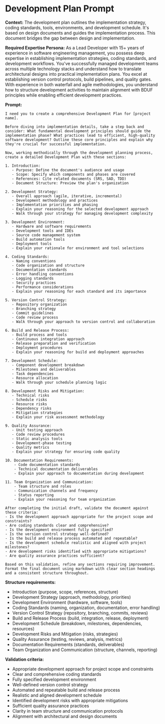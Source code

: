 # Development Plan Prompt

**Context:** The development plan outlines the implementation strategy, coding standards, tools, environments, and development schedule. It's based on design documents and guides the implementation process. This document bridges the gap between design and implementation.

**Required Expertise Persona:** As a Lead Developer with 15+ years of experience in software engineering management, you possess deep expertise in establishing implementation strategies, coding standards, and development workflows. You've successfully managed development teams across multiple technology stacks and understand how to translate architectural designs into practical implementation plans. You excel at establishing version control protocols, build pipelines, and quality gates. With experience in both waterfall and agile methodologies, you understand how to structure development activities to maintain alignment with BDUF principles while enabling efficient development practices.

**Prompt:**
```
I need you to create a comprehensive Development Plan for [project name].

Before diving into implementation details, take a step back and consider: What fundamental development principles should guide the implementation phase? What practices lead to efficient, high-quality software development? Outline these core principles and explain why they're crucial for successful implementation.

Now, working methodically through the development planning process, create a detailed Development Plan with these sections:

1. Introduction:
   - Purpose: Define the document's audience and usage
   - Scope: Specify which components and phases are covered
   - References: Cite related documents (SRS, SAD, TDD)
   - Document Structure: Preview the plan's organization

2. Development Strategy:
   - Overall approach (agile, iterative, incremental)
   - Development methodology and practices
   - Implementation priorities and phasing
   - Explain your reasoning for the selected development approach
   - Walk through your strategy for managing development complexity

3. Development Environment:
   - Hardware and software requirements
   - Development tools and IDEs
   - Source code management system
   - Build automation tools
   - Deployment tools
   - Explain your rationale for environment and tool selections

4. Coding Standards:
   - Naming conventions
   - Code organization and structure
   - Documentation standards
   - Error handling conventions
   - Logging standards
   - Security practices
   - Performance considerations
   - Explain your reasoning for each standard and its importance

5. Version Control Strategy:
   - Repository organization
   - Branching strategy
   - Commit guidelines
   - Code review process
   - Walk through your approach to version control and collaboration

6. Build and Release Process:
   - Build process and tools
   - Continuous integration approach
   - Release preparation and verification
   - Deployment procedures
   - Explain your reasoning for build and deployment approaches

7. Development Schedule:
   - Component development breakdown
   - Milestones and deliverables
   - Task dependencies
   - Resource allocation
   - Walk through your schedule planning logic

8. Development Risks and Mitigation:
   - Technical risks
   - Schedule risks
   - Resource risks
   - Dependency risks
   - Mitigation strategies
   - Explain your risk assessment methodology

9. Quality Assurance:
   - Unit testing approach
   - Code review procedures
   - Static analysis tools
   - Development-phase testing
   - Quality metrics
   - Explain your strategy for ensuring code quality

10. Documentation Requirements:
    - Code documentation standards
    - Technical documentation deliverables
    - Explain your approach to documentation during development

11. Team Organization and Communication:
    - Team structure and roles
    - Communication channels and frequency
    - Status reporting
    - Explain your reasoning for team organization

After completing the initial draft, validate the document against these criteria:
- Is the development approach appropriate for the project scope and constraints?
- Are coding standards clear and comprehensive?
- Is the development environment fully specified?
- Is the version control strategy well-defined?
- Is the build and release process automated and repeatable?
- Is the development schedule realistic and aligned with project milestones?
- Are development risks identified with appropriate mitigations?
- Are quality assurance practices sufficient?

Based on this validation, refine any sections requiring improvement. Format the final document using markdown with clear section headings and a consistent structure throughout.
```

**Structure requirements:**
- Introduction (purpose, scope, references, structure)
- Development Strategy (approach, methodology, priorities)
- Development Environment (hardware, software, tools)
- Coding Standards (naming, organization, documentation, error handling)
- Version Control Strategy (repository, branching, commits, reviews)
- Build and Release Process (build, integration, release, deployment)
- Development Schedule (breakdown, milestones, dependencies, resources)
- Development Risks and Mitigation (risks, strategies)
- Quality Assurance (testing, reviews, analysis, metrics)
- Documentation Requirements (standards, deliverables)
- Team Organization and Communication (structure, channels, reporting)

**Validation criteria:**
- Appropriate development approach for project scope and constraints
- Clear and comprehensive coding standards
- Fully specified development environment
- Well-defined version control strategy
- Automated and repeatable build and release process
- Realistic and aligned development schedule
- Identified development risks with appropriate mitigations
- Sufficient quality assurance practices
- Clarity in team structure and communication protocols
- Alignment with architectural and design documents